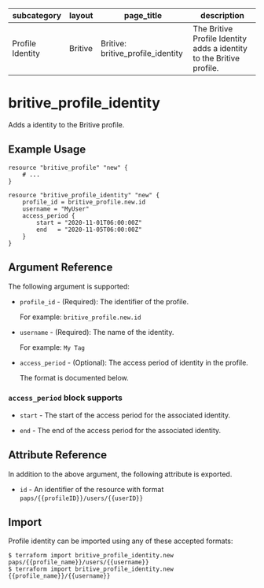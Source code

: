 | subcategory  | layout    | page_title                    | description                                            |
| ------------ | --------- | ----------------------------- | ------------------------------------------------------ |
| Profile Identity   | Britive   | Britive: britive_profile_identity   | The Britive Profile Identity adds a identity to the Britive profile. |

# britive\_profile\_identity

Adds a identity to the Britive profile.

## Example Usage

```hcl
resource "britive_profile" "new" {
    # ...
}

resource "britive_profile_identity" "new" {
    profile_id = britive_profile.new.id
    username = "MyUser"
    access_period {
        start = "2020-11-01T06:00:00Z"
        end   = "2020-11-05T06:00:00Z"
    }
}
```

## Argument Reference

The following argument is supported:

* `profile_id` - (Required): The identifier of the profile.

  For example: `britive_profile.new.id`

* `username` - (Required): The name of the identity.

  For example: `My Tag`

* `access_period` - (Optional): The access period of identity in the profile. 

  The format is documented below.


### `access_period` block supports

* `start` - The start of the access period for the associated identity.

* `end` - The end of the access period for the associated identity.

## Attribute Reference

In addition to the above argument, the following attribute is exported.

* `id` - An identifier of the resource with format `paps/{{profileID}}/users/{{userID}}`

## Import

Profile identity can be imported using any of these accepted formats:

```
$ terraform import britive_profile_identity.new paps/{{profile_name}}/users/{{username}}
$ terraform import britive_profile_identity.new {{profile_name}}/{{username}}
```